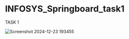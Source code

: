 # INFOSYS_Springboard_task1

TASK 1 

![Screenshot 2024-12-23 193455](https://github.com/user-attachments/assets/d88ec86c-0e9d-4230-9908-48432422fa93)
